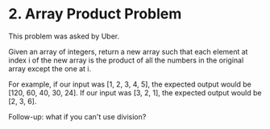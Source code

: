 # 2. Array Product Problem

This problem was asked by Uber.

Given an array of integers, return a new array such that each element at index i
of the new array is the product of all the numbers in the original array except
the one at i.

For example, if our input was [1, 2, 3, 4, 5], the expected output would be
[120, 60, 40, 30, 24]. If our input was [3, 2, 1], the expected output would be
[2, 3, 6].

Follow-up: what if you can't use division?
